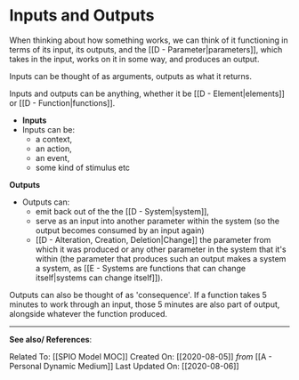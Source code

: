 # Inputs and Outputs

When thinking about how something works, we can think of it functioning in terms of its input, its outputs, and the [[D - Parameter|parameters]], which takes in the input, works on it in some way, and produces an output. 

Inputs can be thought of as arguments, outputs as what it returns.

Inputs and outputs can be anything, whether it be [[D - Element|elements]] or [[D - Function|functions]].

- **Inputs** 
- Inputs can be:
	- a context, 
	- an action, 
	- an event,
	- some kind of stimulus etc

**Outputs**  
- Outputs can: 
	- emit back out of the the [[D - System|system]],   
	- serve as an input into another parameter within the system (so the output becomes consumed by an input again)
	- [[D - Alteration, Creation, Deletion|Change]] the parameter from which it was produced or any other parameter in the system that it's within (the parameter that produces such an output makes a system a system, as [[E - Systems are functions that can change itself|systems can change itself]]).

Outputs can also be thought of as 'consequence'. If a function takes 5 minutes to work through an input, those 5 minutes are also part of output, alongside whatever the function produced.

---
**See also/ References**:

Related To: [[SPIO Model MOC]]
Created On: [[2020-08-05]] *from* [[A - Personal Dynamic Medium]]
Last Updated On: [[2020-08-06]]
